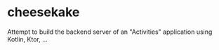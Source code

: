 # cheesekake
Attempt to build the backend server of an "Activities" application using Kotlin, Ktor, ...
